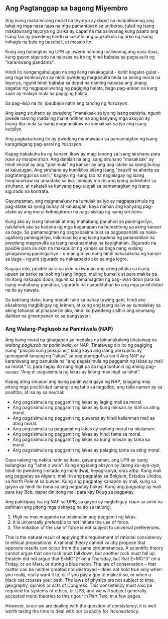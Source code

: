 ## Ang Pagtanggap sa bagong Miyembro

Ang isang makatwirang moral na teyorya ay dapat na maipaliwanag ang lahat ng mga nasa itaas na mga pamantayan sa uniberso, tulad ng isang makatwirang teyorya ng pisika ay dapat na maipaliwanag kung paano ang isang tao ay pwedeng hindi na sukatin ang pagkalkula ng arko ng isang inihagis na bola ng baseball, at masalo ito.

Kung ang balangkas ng UPB ay pwede namang ipaliwanag ang nasa itaas, kung gayon sigurado na naipasa na ito ng hindi bababa sa pagsusulit ng "karaniwang pandama".

Hindi ito nangangahulugan na ang ilang nakakagulat - kahit kagulat-gulat - ang mga konklusyon ay hindi pwedeng magresulta mula sa aming moral na teyorya, ngunit hindi bababa sa dapat na naming naipasa ang unang sagabal ng nagpapaliwanag ng pagiging halata, bago pag-aralan na kung saan ay malayo mula sa pagiging halata.

Sa pag-iisip na ito, ipaubaya natin ang tanong ng *Inisasyon*.

Ang isang siruhano ay pwedeng "manaksak sa iyo ng isang panistis, ngunit pwede naming madaling maintindihan na ang kanyang mga aksyon ay ibang-iba mula sa isang magnanakaw na sumaksak sa iyo ang isang kutsilyo.

Ang pagkakaibang ito ay pwedeng maunawaan sa pamamagitan ng isang karagdagang pag-aaral ng *inisasyon*.

Kapag nakakuha ka ng kanser, ikaw ay mag-tanong sa isang siruhano para ikaw ay maoperahan. Ang dahilan na ang isang siruhano "masaksak" ay hindi imoral ay ang "panimula" ng kanser ay ang pag-atake sa iyong buhay at kalusugan. Ang siruhano ay kumikilos bilang isang "kapalit na ahente sa pagtatanggol sa sarili," kagaya ng isang tao na naglalagay ng isang magnanakaw na umaatake sa iyo. Ibinigay mo rin ang iyong pahintulot sa siruhano, at nakatali sa kanyang pag-uugali sa pamamagitan ng isang sigurado na kontrata.

Gayunpaman, ang magnanakaw na tumulak sa iyo ay nagpapasimula ng pag-atake sa iyong buhay at kalusugan, kaya naman ang kanyang pag-atake ay ang moral *kabaligtaran* na pagsisiskap ng isang siruhano.

Kung ako ay isang talamak at may mahabang panahon sa paninigarilyo, nakilahok ako sa kadena ng mga kaganapan na humantong sa aking kanser sa baga. Sa pamamagitan ng pagpapasimula at sa pagpapanatili sa naka-ugaliang paninigarilyo, inilunsad ko ang isang kadena ng pananahilan na pwedeng magresulta sa isang nakamamatay na kapighatian. Sigurado na posible para sa akin na makapulot ng kanser sa baga nang walang ginagawang paninigarilyo - o manigarilyo nang hindi nakakakuha ng kanser sa baga - ngunit sigurado na nakaapekto ako sa mga logro.

Kagaya nito, posible para sa akin na iwanan ang aking pitaka sa isang upuan sa parke sa loob ng isang linggo, muling bumalik at para makita pa rin itong nakaupo doon, ngunit sa pamamagitan ng pag-iwan doon para sa isang mahabang panahon, sigurado na naapektuhan ko ang mga posibilidad na ito ay nawala.

Sa kabilang dako, kung manatili ako sa bahay tuwing gabi, hindi ako eksaktong magbibigay ng krimen, at kung ang isang baliw ay sumalakay sa aking tahanan at pinapansin ako, hindi ko pwedeng sisihin ang anumang dahilan na ginampanan ko sa pangyayari.

### Ang Walang-Paglusob na Paniniwala (NAP)

Ang isang moral na ginagapan ay madalas na ipinanukalang tinatawag na *walang paglusob na paniniwala*, or NAP. Tinatawag din ito ng pagiging isang "pasipismong pokupino," kung kaya ang isang porkupino ay gumagamit lamang ng "lakas" sa pagtatanggol sa sarili Ang NAP ay karaniwang ang panukala na "ang pagsisimula ng paggamit ng lakas ay mali sa moral." O, para ilagay ito nang higit pa sa mga tuntunin ng aming pag-uusap: "Ang di-pagsisimula ng lakas ay lalong mas higit sa lahat".

Kapag ating sinusuri ang isang paniniwala gaya ng NAP, talagang may pitong mga posibilidad lamang: ang tatlo sa negatibo, ang tatlo naman ay sa positibo, at isa ay sa neutral:

- Ang pagsisimula ng paggamit ng lakas ay laging mali sa moral.
- Ang pagsisimula ng paggamit ng lakas ay kung minsan ay mali sa ating moral.
- Ang pagsisimula ng paggamit ng puwersa ay hindi kailanman mali sa ating moral.
- Ang pagsisimula sa paggamit ng lakas ay walang moral na nilalaman.
- Ang pagsisimula ng paggamit ng lakas ay hindi tama sa moral.
- Ang pagsisimula ng paggamit ng lakas na kung minsan ay tama sa moral.
- Ang pagsisimula ng paggamit ng lakas ay palaging tama sa ating moral.

Gaya nalang ng nakita natin sa itaas, gayunpaman, ang UPB ay isang balangkas ng "lahat o wala". Kung ang isang aksyon ay *lalong ka-aya-aya*, hindi ito pwedeng limitado ng indibidwal, heyograpiya, oras atbp. Kung mali ang pagpatay sa Algiers, mali rin ang pagpatay sa Belgium, Estados Unidos, sa North Pole at sa buwan. Kung ang pagpatay kahapon ay mali, kung sa gayon ay hindi ito tama sa ang pagpatay bukas. Kung ang pagpatay ay mali para kay Bob, dapat din itong mali para kay Doug sa pagpatay.

Ang pakikipag-isa ng NAP sa UPB, sa gayon ay nagbibigay-daan sa amin na pahinain ang pitong mga pahayag na ito sa tatlong:

1. Higit na mas maganda na pasimulan ang paggamit ng lakas.
2. It is universally preferable to not initiate the use of force.
3. The initiation of the use of force is not subject to universal preferences.

This is the natural result of applying the requirement of rational consistency to ethical propositions. A rational theory cannot validly propose that opposite results can occur from the same circumstances. A scientific theory cannot argue that one rock must fall down, but another rock must fall up. Einstein did not argue that E=MC^2^ on a Thursday, but that E=MC^3^ on a Friday, or on Mars, or during a blue moon. The law of conservation – that matter can be neither created nor destroyed – does not hold true only when you really, really want it to, or if you pay a guy to make it so, or when a black cat crosses your path. The laws of physics are not subject to time, geography, opinion or acts of Congress. This consistency must also be required for systems of ethics, or UPB, and we will subject generally accepted moral theories to this rigour in Part Two, in a few pages.

However, since we are dealing with the question of *consistency*, it is well worth taking the time to deal with our capacity for *inconsistency*.